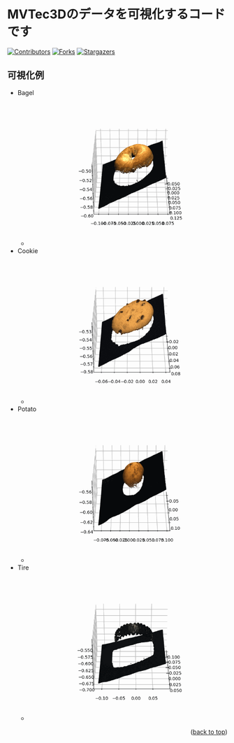 # MVTec3Dのデータを可視化するコードです
[![Contributors][contributors-shield]][contributors-url]
[![Forks][forks-shield]][forks-url]
[![Stargazers][stars-shield]][stars-url]

## 可視化例
- Bagel
  - ![](outputs/bagel/000.gif)
- Cookie
  - ![](outputs/cookie/000.gif)
- Potato
  - ![](outputs/potato/000.gif)
- Tire
  - ![](outputs/tire/000.gif)

<!-- MARKDOWN LINKS & IMAGES -->
[contributors-shield]: https://img.shields.io/github/contributors/Absolute-Value/MVTec3D_Visualization?style=for-the-badge
[contributors-url]: https://github.com/Absolute-Value/Best-README-Template/graphs/contributors
[forks-shield]: https://img.shields.io/github/forks/Absolute-Value/MVTec3D_Visualization?style=for-the-badge
[forks-url]: https://github.com/Absolute-Value/Best-README-Template/network/members
[stars-shield]: https://img.shields.io/github/stars/Absolute-Value/MVTec3D_Visualization?style=for-the-badge
[stars-url]: https://github.com/Absolute-Value/MVTec3D_Visualization/stargazers

<p align="right">(<a href="#readme-top">back to top</a>)</p>

